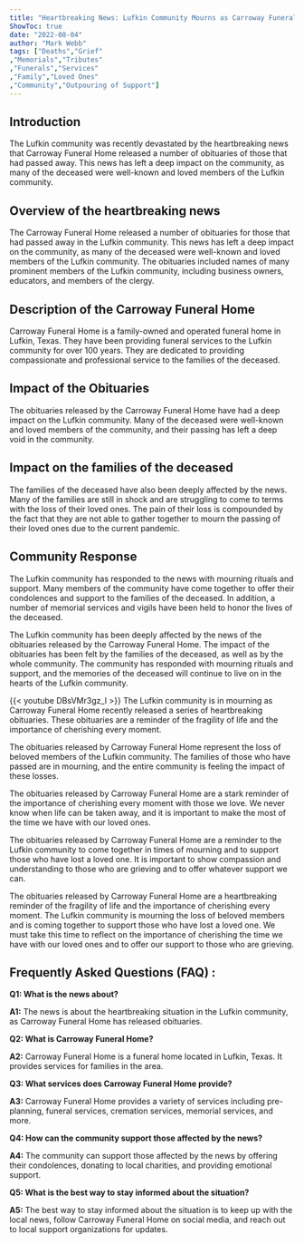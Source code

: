 ```yaml
---
title: "Heartbreaking News: Lufkin Community Mourns as Carroway Funeral Home Releases Obituaries"
ShowToc: true 
date: "2022-08-04"
author: "Mark Webb" 
tags: ["Deaths","Grief" 
,"Memorials","Tributes" 
,"Funerals","Services" 
,"Family","Loved Ones" 
,"Community","Outpouring of Support"]
---
```

## Introduction 
The Lufkin community was recently devastated by the heartbreaking news that Carroway Funeral Home released a number of obituaries of those that had passed away. This news has left a deep impact on the community, as many of the deceased were well-known and loved members of the Lufkin community. 

## Overview of the heartbreaking news
The Carroway Funeral Home released a number of obituaries for those that had passed away in the Lufkin community. This news has left a deep impact on the community, as many of the deceased were well-known and loved members of the Lufkin community. The obituaries included names of many prominent members of the Lufkin community, including business owners, educators, and members of the clergy. 

## Description of the Carroway Funeral Home
Carroway Funeral Home is a family-owned and operated funeral home in Lufkin, Texas. They have been providing funeral services to the Lufkin community for over 100 years. They are dedicated to providing compassionate and professional service to the families of the deceased. 

## Impact of the Obituaries
The obituaries released by the Carroway Funeral Home have had a deep impact on the Lufkin community. Many of the deceased were well-known and loved members of the community, and their passing has left a deep void in the community. 

## Impact on the families of the deceased
The families of the deceased have also been deeply affected by the news. Many of the families are still in shock and are struggling to come to terms with the loss of their loved ones. The pain of their loss is compounded by the fact that they are not able to gather together to mourn the passing of their loved ones due to the current pandemic. 

## Community Response
The Lufkin community has responded to the news with mourning rituals and support. Many members of the community have come together to offer their condolences and support to the families of the deceased. In addition, a number of memorial services and vigils have been held to honor the lives of the deceased. 

The Lufkin community has been deeply affected by the news of the obituaries released by the Carroway Funeral Home. The impact of the obituaries has been felt by the families of the deceased, as well as by the whole community. The community has responded with mourning rituals and support, and the memories of the deceased will continue to live on in the hearts of the Lufkin community.

{{< youtube DBsVMr3gz_I >}} 
The Lufkin community is in mourning as Carroway Funeral Home recently released a series of heartbreaking obituaries. These obituaries are a reminder of the fragility of life and the importance of cherishing every moment.

The obituaries released by Carroway Funeral Home represent the loss of beloved members of the Lufkin community. The families of those who have passed are in mourning, and the entire community is feeling the impact of these losses.

The obituaries released by Carroway Funeral Home are a stark reminder of the importance of cherishing every moment with those we love. We never know when life can be taken away, and it is important to make the most of the time we have with our loved ones.

The obituaries released by Carroway Funeral Home are a reminder to the Lufkin community to come together in times of mourning and to support those who have lost a loved one. It is important to show compassion and understanding to those who are grieving and to offer whatever support we can.

The obituaries released by Carroway Funeral Home are a heartbreaking reminder of the fragility of life and the importance of cherishing every moment. The Lufkin community is mourning the loss of beloved members and is coming together to support those who have lost a loved one. We must take this time to reflect on the importance of cherishing the time we have with our loved ones and to offer our support to those who are grieving.

## Frequently Asked Questions (FAQ) :
**Q1: What is the news about?**

**A1:** The news is about the heartbreaking situation in the Lufkin community, as Carroway Funeral Home has released obituaries.

**Q2: What is Carroway Funeral Home?**

**A2:** Carroway Funeral Home is a funeral home located in Lufkin, Texas. It provides services for families in the area.

**Q3: What services does Carroway Funeral Home provide?**

**A3:** Carroway Funeral Home provides a variety of services including pre-planning, funeral services, cremation services, memorial services, and more.

**Q4: How can the community support those affected by the news?**

**A4:** The community can support those affected by the news by offering their condolences, donating to local charities, and providing emotional support.

**Q5: What is the best way to stay informed about the situation?**

**A5:** The best way to stay informed about the situation is to keep up with the local news, follow Carroway Funeral Home on social media, and reach out to local support organizations for updates.



